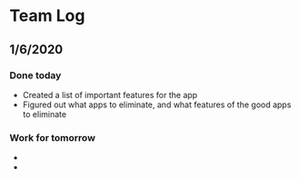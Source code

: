 # Team Log

## 1/6/2020
### Done today
* Created a list of important features for the app
* Figured out what apps to eliminate, and what features of the good apps to eliminate
### Work for tomorrow
*
* 
